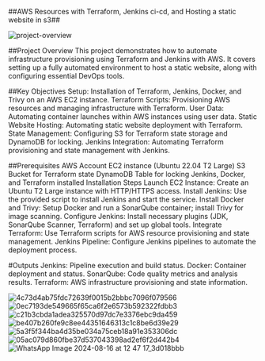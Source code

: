 ##AWS Resources with Terraform, Jenkins ci-cd, and Hosting a static website in s3##


![project-overview](https://github.com/user-attachments/assets/c12d48ff-5b94-467a-a181-0cec068dbcbc)

##Project Overview
This project demonstrates how to automate infrastructure provisioning using Terraform and Jenkins with AWS. It covers setting up a fully automated environment to host a static website, along with configuring essential DevOps tools.

##Key Objectives
Setup: Installation of Terraform, Jenkins, Docker, and Trivy on an AWS EC2 instance.
Terraform Scripts: Provisioning AWS resources and managing infrastructure with Terraform.
User Data: Automating container launches within AWS instances using user data.
Static Website Hosting: Automating static website deployment with Terraform.
State Management: Configuring S3 for Terraform state storage and DynamoDB for locking.
Jenkins Integration: Automating Terraform provisioning and state management with Jenkins.

##Prerequisites
AWS Account
EC2 instance (Ubuntu 22.04 T2 Large)
S3 Bucket for Terraform state
DynamoDB Table for locking
Jenkins, Docker, and Terraform installed
Installation Steps
Launch EC2 Instance: Create an Ubuntu T2 Large instance with HTTP/HTTPS access.
Install Jenkins: Use the provided script to install Jenkins and start the service.
Install Docker and Trivy: Setup Docker and run a SonarQube container; install Trivy for image scanning.
Configure Jenkins: Install necessary plugins (JDK, SonarQube Scanner, Terraform) and set up global tools.
Integrate Terraform: Use Terraform scripts for AWS resource provisioning and state management.
Jenkins Pipeline: Configure Jenkins pipelines to automate the deployment process.

#Outputs
Jenkins: Pipeline execution and build status.
Docker: Container deployment and status.
SonarQube: Code quality metrics and analysis results.
Terraform: AWS infrastructure provisioning and state information.

![4c73d4ab75fdc72639f0015b2bbbc7096f079566](https://github.com/user-attachments/assets/cb6d49e0-495e-49cf-992b-72952bbd0f1c)
![0ec7193de549665f65ca6f2e6573b592322fdbb3](https://github.com/user-attachments/assets/e0be2b2f-8b9e-4a0e-a3e9-79edb4393584)
![c21b3cbda1adea325570d97dc7e3376ebc9da459](https://github.com/user-attachments/assets/35f34322-c58b-4d67-bfd6-2af86ba20e06)
![be407b260fe9c8ee44351646313c1c8be6d39e29](https://github.com/user-attachments/assets/ff1746b0-35ef-4f54-88d0-fce5f4255d73)
![5a3f5f344ba4d35be034a75ceb18a91e353306dc](https://github.com/user-attachments/assets/fe5d59be-d25e-4580-9db7-a5d2e106094e)
![05ac079d860fbe37d537043398ad2ef6f2d442b4](https://github.com/user-attachments/assets/b3d31e11-ac50-45f6-bfc5-2070b5093604)
![WhatsApp Image 2024-08-16 at 12 47 17_3d018bbb](https://github.com/user-attachments/assets/3ba4a971-239e-4da8-909a-b962650caa37)
